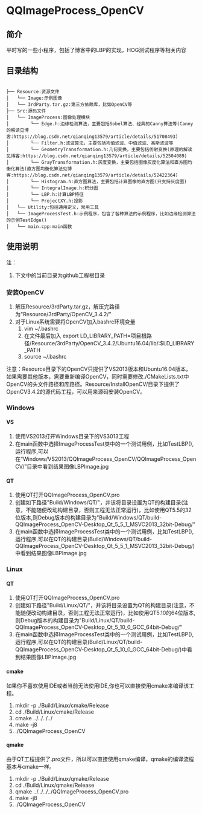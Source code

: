 # QQImageProcess_OpenCV
## 简介
平时写的一些小程序，包括了博客中的LBP的实现，HOG测试程序等相关内容


## 目录结构
```

├── Resource:资源文件
│   └── Image:示例图像
│   └── 3rdParty.tar.gz:第三方依赖库，比如OpenCV等
├── Src:源码文件
│   └── ImageProcess:图像处理模块
│        └── Edge.h:边缘检测算法，主要包括Sobel算法、经典的Canny算法等(Canny的解读见博客:https://blog.csdn.net/qianqing13579/article/details/51708493)
│        └── Filter.h:滤波算法，主要包括均值滤波、中值滤波、高斯滤波等
│        └── GeometryTransformation.h:几何变换，主要包括仿射变换(原理的解读见博客:https://blog.csdn.net/qianqing13579/article/details/52504089)
│        └── GrayTransformation.h:灰度变换，主要包括图像灰度化算法和直方图均衡化算法(直方图均衡化算法见博客:https://blog.csdn.net/qianqing13579/article/details/52422364)
│        └── Histogram.h:直方图算法，主要包括计算图像的直方图(只支持灰度图)
│        └── IntegralImage.h:积分图
│        └── LBP.h:计算LBP特征
│        └── ProjectXY.h:投影
│   └── Utility:包括通用定义，常用工具
│   └── ImageProcessTest.h:示例程序，包含了各种算法的示例程序，比如边缘检测算法的示例TestEdge()
│   └── main.cpp:main函数
```

## 使用说明

注：
1. 下文中的当前目录为github工程根目录

### 安装OpenCV
1. 解压Resource/3rdParty.tar.gz，解压完路径为"Resource/3rdParty/OpenCV_3.4.2/"
2. 对于Linux系统需要将OpenCV加入bashrc环境变量
    1. vim ~/.bashrc
    2. 在文件最后加入 export  LD_LIBRARY_PATH=项目根路径/Resource/3rdParty/OpenCV_3.4.2/Ubuntu16.04/lib/:$LD_LIBRARY_PATH
    3. source ~/.bashrc

注意：Resource目录下的OpenCV只提供了VS2013版本和Ubuntu16.04版本，如果需要其他版本，需要重新编译OpenCV，同时需要修改./CMakeLists.txt中OpenCV的头文件路径和库路径。Resource/InstallOpenCV/目录下提供了OpenCV3.4.2的源代码工程，可以用来源码安装OpenCV。

### Windows
#### VS
1. 使用VS2013打开Windows目录下的VS3013工程
2. 在main函数中选择ImageProcessTest类中的一个测试用例，比如TestLBP(),运行程序,可以在“Windows/VS2013/QQImageProcess_OpenCV/QQImageProcess_OpenCV/”目录中看到结果图像LBPImage.jpg

#### QT
1. 使用QT打开QQImageProcess_OpenCV.pro
2. 创建如下路径"Build/Windows/QT/"，并该将目录设置为QT的构建目录(注意，不能随便改动构建目录，否则工程无法正常运行)，比如使用QT5.5的32位版本,则Debug版本的构建目录为"Build/Windows/QT/build-QQImageProcess_OpenCV-Desktop_Qt_5_5_1_MSVC2013_32bit-Debug/"
3. 在main函数中选择ImageProcessTest类中的一个测试用例，比如TestLBP(),运行程序,可以在QT的构建目录(Build/Windows/QT/build-QQImageProcess_OpenCV-Desktop_Qt_5_5_1_MSVC2013_32bit-Debug/)中看到结果图像LBPImage.jpg

### Linux
#### QT
1. 使用QT打开QQImageProcess_OpenCV.pro
2. 创建如下路径"Build/Linux/QT/"，并该将目录设置为QT的构建目录(注意，不能随便改动构建目录，否则工程无法正常运行)，比如使用QT5.10的64位版本,则Debug版本的构建目录为"Build/Linux/QT/build-QQImageProcess_OpenCV-Desktop_Qt_5_10_0_GCC_64bit-Debug/"
3. 在main函数中选择ImageProcessTest类中的一个测试用例，比如TestLBP(),运行程序,可以在QT的构建目录(Build/Linux/QT/build-QQImageProcess_OpenCV-Desktop_Qt_5_10_0_GCC_64bit-Debug/)中看到结果图像LBPImage.jpg

#### cmake
如果你不喜欢使用IDE或者当前无法使用IDE,你也可以直接使用cmake来编译该工程。
1. mkdir -p ./Build/Linux/cmake/Release
2. cd ./Build/Linux/cmake/Release
3. cmake ../../../../
4. make -j8
5. ./QQImageProcess_OpenCV

#### qmake
由于QT工程提供了.pro文件，所以可以直接使用qmake编译，qmake的编译流程基本与cmake一样。
1. mkdir -p ./Build/Linux/qmake/Release
2. cd ./Build/Linux/qmake/Release
3. qmake ../../../../QQImageProcess_OpenCV.pro
4. make -j8
5. ./QQImageProcess_OpenCV
